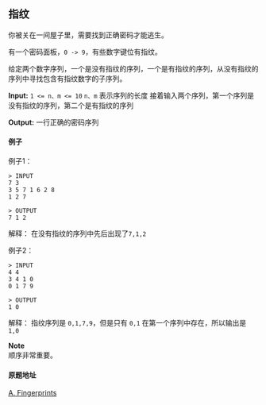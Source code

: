 ## 指纹
你被关在一间屋子里，需要找到正确密码才能逃生。

有一个密码面板，`0 -> 9`，有些数字键位有指纹。

给定两个数字序列，一个是没有指纹的序列，一个是有指纹的序列，从没有指纹的序列中寻找包含有指纹数字的子序列。

**Input:**
`1 <= n、m <= 10`
`n、m` 表示序列的长度
接着输入两个序列，第一个序列是没有指纹的序列，第二个是有指纹的序列

**Output:**
一行正确的密码序列

#### 例子
例子1：

```
> INPUT
7 3
3 5 7 1 6 2 8
1 2 7

> OUTPUT
7 1 2
```
解释： 在没有指纹的序列中先后出现了`7,1,2`

例子2：
```
> INPUT
4 4
3 4 1 0
0 1 7 9

> OUTPUT
1 0
```
解释： 指纹序列是 `0,1,7,9`，但是只有 `0,1` 在第一个序列中存在，所以输出是 `1,0`

**Note**      
顺序非常重要。



#### 原题地址
[A. Fingerprints
](http://codeforces.com/problemset/problem/994/A)
